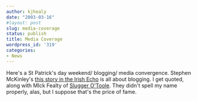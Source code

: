 ```yaml
---
author: kjhealy
date: "2003-03-16"
#layout: post
slug: media-coverage
status: publish
title: Media Coverage
wordpress_id: '319'
categories:
- News
---
```


Here's a St Patrick's day weekend/ blogging/ media convergence. Stephen McKinley's [this story in the Irish Echo](http://www.irishecho.com/search/searchstory.cfm?id=12892&issueid=298 "Irish Echo Online - News") is all about blogging. I get quoted, along with MIck Fealty of [Slugger O'Toole](http://www.sluggerotoole.com). They didn't spell my name properly, alas, but I suppose that's the price of fame.

